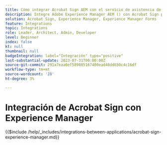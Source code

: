 ```yaml
---
title: Cómo integrar Acrobat Sign AEM con el servicio de asistencia de
description: Integre Adobe Experience Manager AEM () con Acrobat Sign para racionalizar el envío de documentos para su firma.
solution: Acrobat Sign, Experience Manager, Experience Manager Forms
feature: Integrations
topic: Integrations
role: Leader, Architect, Admin, Developer
level: Beginner
index: false
kt: null
thumbnail: null
badgeIntegration: label="Integración" type="positive"
last-substantial-update: 2023-07-31T00:00:00Z
source-git-commit: 291a7eaa0ef589805167400ead48dd650c4c16df
workflow-type: tm+mt
source-wordcount: '28'
ht-degree: 3%

---
```



# Integración de Acrobat Sign con Experience Manager

{{$include /help/_includes/integrations-between-applications/acrobat-sign-experience-manager.md}}


